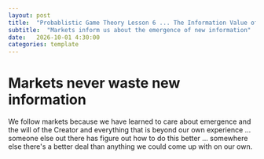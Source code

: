```yaml
---
layout: post
title:  "Probablistic Game Theory Lesson 6 ... The Information Value of Markets"
subtitle:  "Markets inform us about the emergence of new information"
date:   2026-10-01 4:30:00
categories: template
---
```



# Markets never waste new information

We follow markets because we have learned to care about emergence and the will of the Creator and everything that is beyond our own experience ... someone else out there has figure out how to do this better ... somewhere else there's a better deal than anything we could come up with on our own.
